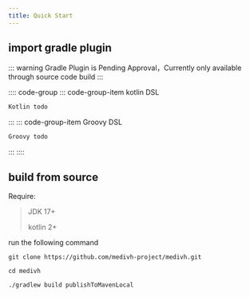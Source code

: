 ```yaml
---
title: Quick Start
---
```



## import gradle plugin


::: warning
Gradle Plugin is Pending Approval，Currently only available through source code build
:::



:::: code-group
::: code-group-item kotlin DSL
```kts
Kotlin todo
```
:::
::: code-group-item Groovy DSL
```gradle
Groovy todo
```
:::
::::



## build from source

Require:
>  JDK 17+
> 
>  kotlin 2+

run the following command

```shell
git clone https://github.com/medivh-project/medivh.git

cd medivh

./gradlew build publishToMavenLocal

```
